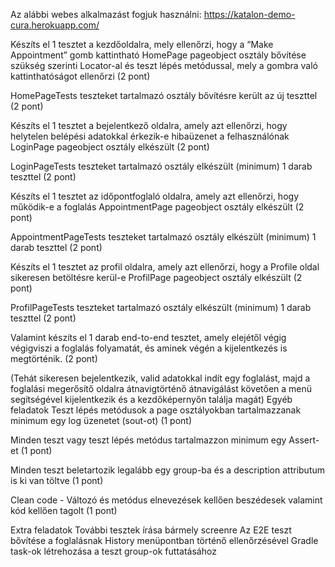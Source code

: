 Az alábbi webes alkalmazást fogjuk használni: https://katalon-demo-cura.herokuapp.com/


Készíts el 1 tesztet a kezdőoldalra, mely ellenőrzi, hogy a “Make Appointment” gomb kattintható 
HomePage pageobject osztály bővítése szükség szerinti Locator-al és teszt lépés metódussal, mely a gombra való kattinthatóságot ellenőrzi (2 pont)

HomePageTests teszteket tartalmazó osztály bővítésre került az új teszttel (2 pont)

Készíts el 1 tesztet a bejelentkező oldalra, amely azt ellenőrzi, hogy helytelen belépési adatokkal érkezik-e hibaüzenet a felhasználónak 
LoginPage pageobject osztály elkészült (2 pont)

LoginPageTests teszteket tartalmazó osztály elkészült (minimum) 1 darab teszttel (2 pont)

Készíts el 1 tesztet az időpontfoglaló oldalra, amely azt ellenőrzi, hogy működik-e a foglalás 
AppointmentPage pageobject osztály elkészült (2 pont)

AppointmentPageTests teszteket tartalmazó osztály elkészült (minimum) 1 darab teszttel (2 pont)

Készíts el 1 tesztet az profil oldalra, amely azt ellenőrzi, hogy a Profile oldal sikeresen betöltésre kerül-e 
ProfilPage pageobject osztály elkészült (2 pont)

ProfilPageTests teszteket tartalmazó osztály elkészült (minimum) 1 darab teszttel (2 pont)

Valamint készíts el 1 darab end-to-end tesztet, amely elejétől végig végigviszi a foglalás folyamatát, és aminek végén a kijelentkezés is megtörténik. (2 pont)

(Tehát sikeresen bejelentkezik,  valid adatokkal indít egy foglalást, majd a foglalási megerősítő oldalra átnavigtörténő átnavigálást követően a menü segítségével kijelentkezik és a kezdőképernyőn találja magát)
Egyéb feladatok
Teszt lépés metódusok a page osztályokban tartalmazzanak minimum egy log üzenetet (sout-ot) (1 pont)

Minden teszt vagy teszt lépés metódus tartalmazzon minimum egy Assert-et (1 pont)

Minden teszt beletartozik legalább egy group-ba és a description attributum is ki van töltve (1 pont)

Clean code - Változó és metódus elnevezések kellően beszédesek valamint kód kellően tagolt (1 pont)


Extra feladatok
További tesztek írása bármely screenre
Az E2E teszt bővítése a foglalásnak History menüpontban történő ellenőrzésével
Gradle task-ok létrehozása a teszt group-ok futtatásához

